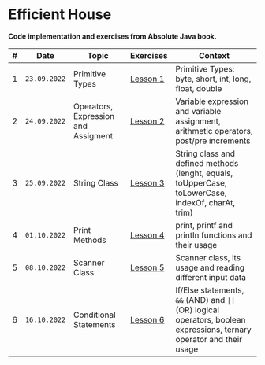 # **Efficient House** #

**Code implementation and exercises from Absolute Java book.**


|#|**Date**|**Topic**|**Exercises**|**Context**|      
|-|--------|---------|-------------|-----------|      
|1|`23.09.2022`|Primitive Types|[Lesson 1](https://github.com/erenuygur/EfficientHouseJava/blob/main/src/lessons/l1/PrimitiveTypes.java)|Primitive Types: byte, short, int, long, float, double| 
|2|`24.09.2022`|Operators, Expression and Assigment|[Lesson 2](https://github.com/erenuygur/EfficientHouseJava/tree/main/src/lessons/l2)|Variable expression and variable assignment, arithmetic operators, post/pre increments|
|3|`25.09.2022`|String Class|[Lesson 3](https://github.com/erenuygur/EfficientHouseJava/tree/main/src/lessons/l3/string)|String class and defined methods<br>  (lenght, equals, toUpperCase, toLowerCase, indexOf, charAt, trim)|
|4|`01.10.2022`|Print Methods|[Lesson 4](https://github.com/erenuygur/EfficientHouseJava/tree/main/src/lessons/l4)|print, printf and println functions and their usage|
|5|`08.10.2022`|Scanner Class|[Lesson 5](https://github.com/erenuygur/EfficientHouseJava/tree/main/src/lessons/l5)|Scanner class, its usage and reading different input data|
|6|`16.10.2022`|Conditional Statements|[Lesson 6](https://github.com/erenuygur/EfficientHouseJava/tree/main/src/lessons/l6)|If/Else statements, `&&` (AND) and `\|\|` (OR) logical operators, boolean expressions, ternary operator and their usage |

